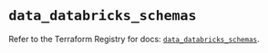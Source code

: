 # `data_databricks_schemas`

Refer to the Terraform Registry for docs: [`data_databricks_schemas`](https://registry.terraform.io/providers/databricks/databricks/1.79.0/docs/data-sources/schemas).
